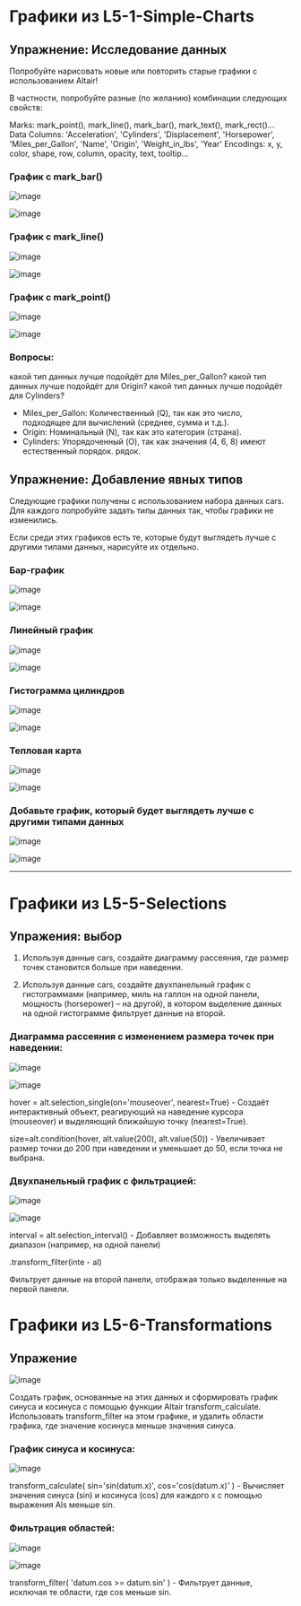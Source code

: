 # Графики из L5-1-Simple-Charts

## Упражнение: Исследование данных
Попробуйте нарисовать новые или повторить старые графики с использованием Altair!

В частности, попробуйте разные (по желанию) комбинации следующих свойств:

Marks: mark_point(), mark_line(), mark_bar(), mark_text(), mark_rect()...
Data Columns: 'Acceleration', 'Cylinders', 'Displacement', 'Horsepower', 'Miles_per_Gallon', 'Name', 'Origin', 'Weight_in_lbs', 'Year'
Encodings: x, y, color, shape, row, column, opacity, text, tooltip...

### График с mark_bar()
![image](https://github.com/user-attachments/assets/6d0fab82-e94a-4bd6-ba23-94b2bf6b3c3d)

![image](https://github.com/user-attachments/assets/ab14d729-5a1e-484a-ad5a-38a6632fb92c)


### График с mark_line()
![image](https://github.com/user-attachments/assets/561ed5d9-c353-4bf6-abea-1b88248b7731)

![image](https://github.com/user-attachments/assets/295dd615-21ca-4f3c-9d27-c10c18797823)


### График с mark_point()
![image](https://github.com/user-attachments/assets/09132f0b-3850-4cd2-b785-f66490e7b734)

![image](https://github.com/user-attachments/assets/122f138f-72e9-4ccf-86c7-757f34d2e5c0)

### Вопросы:
какой тип данных лучше подойдёт для Miles_per_Gallon?
какой тип данных лучше подойдёт для Origin?
какой тип данных лучше подойдёт для Cylinders?

* Miles_per_Gallon: Количественный (Q), так как это число, подходящее для вычислений (среднее, сумма и т.д.).
* Origin: Номинальный (N), так как это категория (страна).
* Cylinders: Упорядоченный (O), так как значения (4, 6, 8) имеют естественный порядок. рядок.

## Упражнение: Добавление явных типов
Следующие графики получены с использованием набора данных cars. Для каждого попробуйте задать типы данных так, чтобы графики не изменились.

Если среди этих графиков есть те, которые будут выглядеть лучше с другими типами данных, нарисуйте их отдельно.

### Бар-график
![image](https://github.com/user-attachments/assets/ad0a7eed-597b-46c9-94b2-9759dac1aa13)

![image](https://github.com/user-attachments/assets/e96f8cae-2a0f-4ad0-9db1-7f07ffcb5ec9)


### Линейный график
![image](https://github.com/user-attachments/assets/2d599dfb-3c15-4375-8e3d-1b0082e1de2d)

![image](https://github.com/user-attachments/assets/a8e4bd6c-198d-40f4-8332-6988074284f8)


### Гистограмма цилиндров
![image](https://github.com/user-attachments/assets/46acae20-d6fb-4020-8d96-6683bdf69ffb)

![image](https://github.com/user-attachments/assets/130f1014-0112-4b13-a000-1792ac0b89d6)


### Тепловая карта
![image](https://github.com/user-attachments/assets/26fc1f45-efbf-4004-ac1f-f20709986f36)

![image](https://github.com/user-attachments/assets/f06d941c-e1a7-496b-a0c1-5fe8d11ffeca)


### Добавьте график, который будет выглядеть лучше с другими типами данных
![image](https://github.com/user-attachments/assets/49b515b6-1c68-4196-a274-a248bac6ed46)

![image](https://github.com/user-attachments/assets/ef905563-ce97-410f-8eec-6170267b4ac5)

---------------------------------------------------------------------------------------------

# Графики из L5-5-Selections

## Упражения: выбор
1) Используя данные cars, создайте диаграмму рассеяния, где размер точек становится больше при наведении.

2) Используя данные cars, создайте двухпанельный график с гистограммами (например, миль на галлон на одной панели, мощность (horsepower) – на другой), в котором выделение данных на одной гистограмме фильтрует данные на второй.

### Диаграмма рассеяния с изменением размера точек при наведении:
![image](https://github.com/user-attachments/assets/8e10bff5-0668-4eb9-90ec-1950fe3db4d2)

![image](https://github.com/user-attachments/assets/cfb539ab-1675-45a6-b094-68798567bca5)

hover = alt.selection_single(on='mouseover', nearest=True) - Создаёт интерактивный объект, реагирующий на наведение курсора (mouseover) и выделяющий ближайшую точку (nearest=True).

size=alt.condition(hover, alt.value(200), alt.value(50)) - Увеличивает размер точки до 200 при наведении и уменьшает до 50, если точка не выбрана.

### Двухпанельный график с фильтрацией:
![image](https://github.com/user-attachments/assets/75b66f53-9382-4df5-9d88-4c8249ac7ce2)

![image](https://github.com/user-attachments/assets/e364850b-5a53-408a-a266-4d31aa7fdac8)

interval = alt.selection_interval() - Добавляет возможность выделять диапазон (например, на одной панели)

.transform_filter(inte - al)

Фильтрует данные на второй панели, отображая только выделенные на первой панели.


# Графики из L5-6-Transformations

## Упражение
![image](https://github.com/user-attachments/assets/c888567a-fb30-440f-a594-30e40f5ea7ec)

Создать график, основанные на этих данных и сформировать график синуса и косинуса с помощью функции Altair transform_calculate.
Использовать transform_filter на этом графике, и удалить области графика, где значение косинуса меньше значения синуса.

### График синуса и косинуса:
![image](https://github.com/user-attachments/assets/bb295e71-5864-4667-8575-051139072df6)


transform_calculate( sin='sin(datum.x)', cos='cos(datum.x)' ) - Вычисляет значения синуса (sin) и косинуса (cos) для каждого x с помощью выражения Als меньше sin.

### Фильтрация областей:
![image](https://github.com/user-attachments/assets/42c72e88-1bf2-4fa4-9d41-dfe53a63618e)

![image](https://github.com/user-attachments/assets/706bc7f7-9bf1-4429-86b8-712bbfdb051b)

transform_filter( 'datum.cos >= datum.sin' ) - Фильтрует данные, исключая те области, где cos меньше sin.
